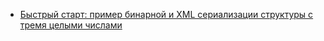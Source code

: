 - [Быстрый старт: пример бинарной и XML сериализации структуры с тремя целыми числами](quick-start/)
